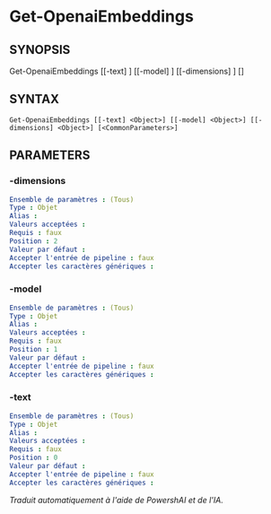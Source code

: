 ﻿---
fichier d'aide externe : powershai-help.xml
schéma : 2.0.0
powershai : vrai
---

# Get-OpenaiEmbeddings

## SYNOPSIS <!--!= @#Synop !-->

Get-OpenaiEmbeddings [[-text] <Object>] [[-model] <Object>] [[-dimensions] <Object>] [<CommonParameters>]

## SYNTAX <!--!= @#Syntax !-->

```
Get-OpenaiEmbeddings [[-text] <Object>] [[-model] <Object>] [[-dimensions] <Object>] [<CommonParameters>]
```

## PARAMETERS <!--!= @#Params !-->

### -dimensions

```yml
Ensemble de paramètres : (Tous)
Type : Objet
Alias : 
Valeurs acceptées : 
Requis : faux
Position : 2
Valeur par défaut : 
Accepter l'entrée de pipeline : faux
Accepter les caractères génériques : 
```

### -model

```yml
Ensemble de paramètres : (Tous)
Type : Objet
Alias : 
Valeurs acceptées : 
Requis : faux
Position : 1
Valeur par défaut : 
Accepter l'entrée de pipeline : faux
Accepter les caractères génériques : 
```

### -text

```yml
Ensemble de paramètres : (Tous)
Type : Objet
Alias : 
Valeurs acceptées : 
Requis : faux
Position : 0
Valeur par défaut : 
Accepter l'entrée de pipeline : faux
Accepter les caractères génériques : 
```


<!--PowershaiAiDocBlockStart-->
_Traduit automatiquement à l'aide de PowershAI et de l'IA._
<!--PowershaiAiDocBlockEnd-->
